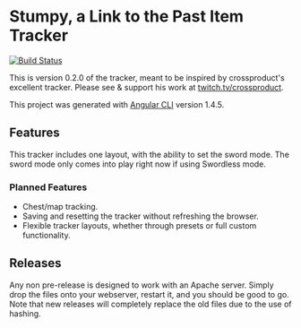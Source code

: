 # Stumpy, a Link to the Past Item Tracker

[![Build Status](https://travis-ci.org/wolfman2000/stumpy.svg?branch=master)](https://travis-ci.org/wolfman2000/stumpy)

This is version 0.2.0 of the tracker, meant to be inspired by crossproduct's excellent tracker. Please see & support his work at [twitch.tv/crossproduct](https://twitch.tv/crossproduct).

This project was generated with [Angular CLI](https://github.com/angular/angular-cli) version 1.4.5.

## Features

This tracker includes one layout, with the ability to set the sword mode. The sword mode only comes into play right now if using Swordless mode.

### Planned Features

* Chest/map tracking.
* Saving and resetting the tracker without refreshing the browser.
* Flexible tracker layouts, whether through presets or full custom functionality.

## Releases

Any non pre-release is designed to work with an Apache server. Simply drop the files onto your webserver, restart it, and you should be good to go. Note that new releases will completely replace the old files due to the use of hashing.

